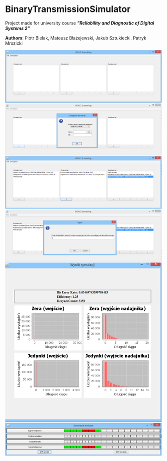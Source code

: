 # BinaryTransmissionSimulator
Project made for university course **_"Reliability and Diagnostic of Digital Systems 2"_**

**Authors**: Piotr Bielak, Mateusz Błażejewski, Jakub Sztukiecki, Patryk Mrozicki

![Screen_1](https://github.com/pbielak/BinaryTransmissionSimulator/blob/master/materials/screens/screen_1.png)
![Screen_2](https://github.com/pbielak/BinaryTransmissionSimulator/blob/master/materials/screens/screen_2.png)
![Screen_3](https://github.com/pbielak/BinaryTransmissionSimulator/blob/master/materials/screens/screen_3.png)
![Screen_4](https://github.com/pbielak/BinaryTransmissionSimulator/blob/master/materials/screens/screen_4.png)
![Screen_5](https://github.com/pbielak/BinaryTransmissionSimulator/blob/master/materials/screens/screen_5.png)
![Screen_6](https://github.com/pbielak/BinaryTransmissionSimulator/blob/master/materials/screens/screen_6.png)

